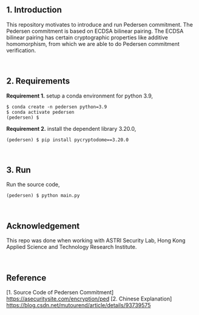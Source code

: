 ## 1. Introduction
This repository motivates to introduce and run Pedersen commitment. The Pedersen commitment is based on ECDSA bilinear pairing. The ECDSA bilinear pairing has certain cryptographic properties like additive homomorphism, from which we are able to do Pedersen commitment verification.   

<br>

## 2. Requirements

**Requirement 1.** setup a conda environment for python 3.9,
```shell
$ conda create -n pedersen python=3.9
$ conda activate pedersen
(pedersen) $
```

**Requirement 2.** install the dependent library 3.20.0,
```shell
(pedersen) $ pip install pycryptodome==3.20.0
```

<br>

## 3. Run
Run the source code,
```shell
(pedersen) $ python main.py
```




<br>

## Acknowledgement
This repo was done when working with ASTRI Security Lab, Hong Kong Applied Science and Technology Research Institute.


<br>

## Reference
[1. Source Code of Pedersen Commitment] https://asecuritysite.com/encryption/ped
[2. Chinese Explanation] https://blog.csdn.net/mutourend/article/details/93739575 